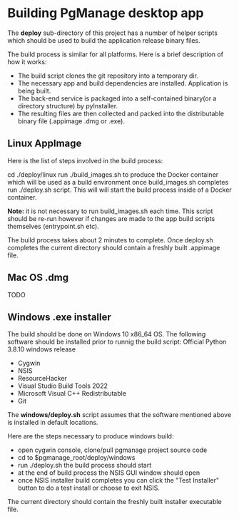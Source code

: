 # Building PgManage desktop app

The **deploy** sub-directory of this project has a number of helper scripts which should be used to build the application release binary files.

The build process is similar for all platforms. Here is a brief description of how it works:

 - The build script clones the git repository into a temporary dir.
 - The necessary app and build dependencies are installed. Application is
   being built.
 - The back-end service is packaged into a self-contained
   binary(or a directory structure) by pyInstaller.
 - The resulting files
   are then collected and packed into the distributable binary file
   (.appimage .dmg or .exe).

## Linux AppImage

Here is the list of steps involved in the build process:

cd ./deploy/linux
run ./build_images.sh to produce the Docker container which will be used as a build environment
once build_images.sh completes run ./deploy.sh script. This will will start the build process inside of a Docker container.

**Note:** it is not necessary to run build_images.sh each time. This script should be re-run however if changes are made to the app build scripts themselves (entrypoint.sh etc).

The build process takes about 2 minutes to complete. Once deploy.sh completes the current directory should contain a freshly built .appimage file.


## Mac OS .dmg

TODO



## Windows .exe installer

The build should be done on Windows 10 x86_64 OS.
The following software should be installed prior to runnig the build script:
Official Python 3.8.10 windows release

 - Cygwin
 - NSIS
 - ResourceHacker
 - Visual Studio Build Tools 2022
 - Microsoft Visual C++ Redistributable
 - Git

The **windows/deploy.sh** script assumes that the software mentioned above is installed in default locations.

Here are the steps necessary to produce windows build:

 - open cygwin console, clone/pull pgmanage project source code
 - cd to $pgmanage_root/deploy/windows
 - run ./deploy.sh the build process should start
 - at the end of build process the NSIS GUI window should open
 -  once NSIS installer build completes you can click the "Test
   Installer" button to do a test install or choose to exit NSIS.

The current directory should contain the freshly built installer executable file.
